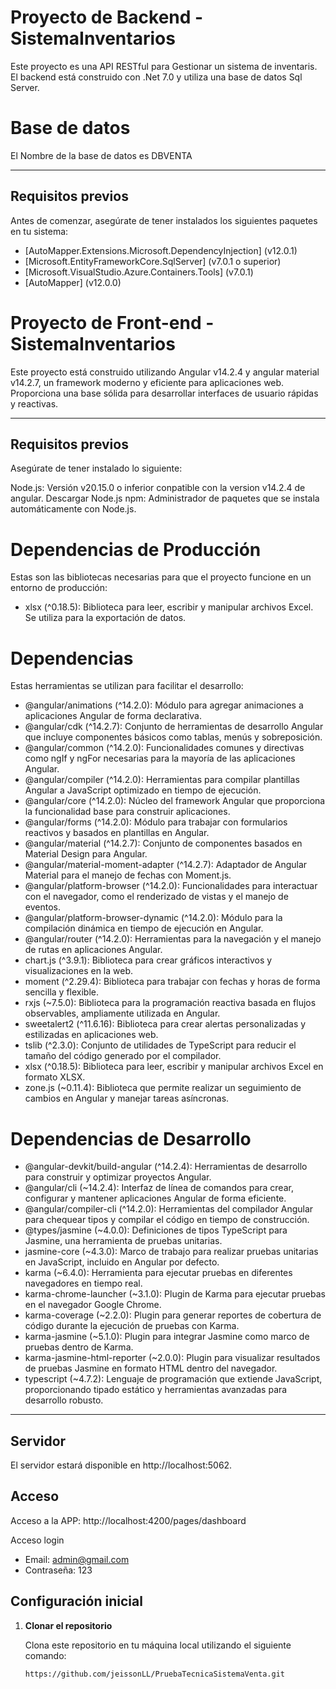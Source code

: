 # Proyecto de Backend - SistemaInventarios

Este proyecto es una API RESTful para Gestionar un sistema de inventaris. El backend está construido con .Net 7.0 y utiliza una base de datos Sql Server.

# Base de datos
El Nombre de la base de datos es DBVENTA

---

## Requisitos previos

Antes de comenzar, asegúrate de tener instalados los siguientes paquetes en tu sistema:

- [AutoMapper.Extensions.Microsoft.DependencyInjection] (v12.0.1)
- [Microsoft.EntityFrameworkCore.SqlServer] (v7.0.1 o superior)
- [Microsoft.VisualStudio.Azure.Containers.Tools] (v7.0.1)
- [AutoMapper] (v12.0.0)

# Proyecto de Front-end - SistemaInventarios

Este proyecto está construido utilizando Angular v14.2.4 y angular material v14.2.7, un framework moderno y eficiente para aplicaciones web. Proporciona una base sólida para desarrollar interfaces de usuario rápidas y reactivas.

---

## Requisitos previos
Asegúrate de tener instalado lo siguiente:

Node.js: Versión v20.15.0 o inferior conpatible con la version v14.2.4 de angular. Descargar Node.js
npm: Administrador de paquetes que se instala automáticamente con Node.js.

# Dependencias de Producción
Estas son las bibliotecas necesarias para que el proyecto funcione en un entorno de producción:

- xlsx (^0.18.5): Biblioteca para leer, escribir y manipular archivos Excel. Se utiliza para la exportación de datos.

# Dependencias
Estas herramientas se utilizan para facilitar el desarrollo:

- @angular/animations (^14.2.0): Módulo para agregar animaciones a aplicaciones Angular de forma declarativa.
- @angular/cdk (^14.2.7): Conjunto de herramientas de desarrollo Angular que incluye componentes básicos como tablas, menús y sobreposición.
- @angular/common (^14.2.0): Funcionalidades comunes y directivas como ngIf y ngFor necesarias para la mayoría de las aplicaciones Angular.
- @angular/compiler (^14.2.0): Herramientas para compilar plantillas Angular a JavaScript optimizado en tiempo de ejecución.
- @angular/core (^14.2.0): Núcleo del framework Angular que proporciona la funcionalidad base para construir aplicaciones.
- @angular/forms (^14.2.0): Módulo para trabajar con formularios reactivos y basados en plantillas en Angular.
- @angular/material (^14.2.7): Conjunto de componentes basados en Material Design para Angular.
- @angular/material-moment-adapter (^14.2.7): Adaptador de Angular Material para el manejo de fechas con Moment.js.
- @angular/platform-browser (^14.2.0): Funcionalidades para interactuar con el navegador, como el renderizado de vistas y el manejo de eventos.
- @angular/platform-browser-dynamic (^14.2.0): Módulo para la compilación dinámica en tiempo de ejecución en Angular.
- @angular/router (^14.2.0): Herramientas para la navegación y el manejo de rutas en aplicaciones Angular.
- chart.js (^3.9.1): Biblioteca para crear gráficos interactivos y visualizaciones en la web.
- moment (^2.29.4): Biblioteca para trabajar con fechas y horas de forma sencilla y flexible.
- rxjs (~7.5.0): Biblioteca para la programación reactiva basada en flujos observables, ampliamente utilizada en Angular.
- sweetalert2 (^11.6.16): Biblioteca para crear alertas personalizadas y estilizadas en aplicaciones web.
- tslib (^2.3.0): Conjunto de utilidades de TypeScript para reducir el tamaño del código generado por el compilador.
- xlsx (^0.18.5): Biblioteca para leer, escribir y manipular archivos Excel en formato XLSX.
- zone.js (~0.11.4): Biblioteca que permite realizar un seguimiento de cambios en Angular y manejar tareas asíncronas.

# Dependencias de Desarrollo

- @angular-devkit/build-angular (^14.2.4): Herramientas de desarrollo para construir y optimizar proyectos Angular.
- @angular/cli (~14.2.4): Interfaz de línea de comandos para crear, configurar y mantener aplicaciones Angular de forma eficiente.
- @angular/compiler-cli (^14.2.0): Herramientas del compilador Angular para chequear tipos y compilar el código en tiempo de construcción.
- @types/jasmine (~4.0.0): Definiciones de tipos TypeScript para Jasmine, una herramienta de pruebas unitarias.
- jasmine-core (~4.3.0): Marco de trabajo para realizar pruebas unitarias en JavaScript, incluido en Angular por defecto.
- karma (~6.4.0): Herramienta para ejecutar pruebas en diferentes navegadores en tiempo real.
- karma-chrome-launcher (~3.1.0): Plugin de Karma para ejecutar pruebas en el navegador Google Chrome.
- karma-coverage (~2.2.0): Plugin para generar reportes de cobertura de código durante la ejecución de pruebas con Karma.
- karma-jasmine (~5.1.0): Plugin para integrar Jasmine como marco de pruebas dentro de Karma.
- karma-jasmine-html-reporter (~2.0.0): Plugin para visualizar resultados de pruebas Jasmine en formato HTML dentro del navegador.
- typescript (~4.7.2): Lenguaje de programación que extiende JavaScript, proporcionando tipado estático y herramientas avanzadas para desarrollo robusto.
---

## Servidor 
El servidor estará disponible en http://localhost:5062.

## Acceso
Acceso a la APP: http://localhost:4200/pages/dashboard

Acceso login

- Email: admin@gmail.com
- Contraseña: 123

## Configuración inicial

1. **Clonar el repositorio**

   Clona este repositorio en tu máquina local utilizando el siguiente comando:

   ```bash
   https://github.com/jeissonLL/PruebaTecnicaSistemaVenta.git
